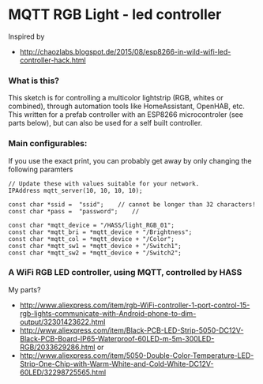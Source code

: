 # MQTT RGB Light - led controller

Inspired by
 * http://chaozlabs.blogspot.de/2015/08/esp8266-in-wild-wifi-led-controller-hack.html

### What is this?
This sketch is for controlling a multicolor lightstrip (RGB, whites or combined), through automation tools like HomeAssistant, OpenHAB, etc. This written for a prefab controller with an ESP8266 microcontroler (see parts below), but can also be used for a self built controller.

### Main configurables:
If you use the exact print, you can probably get away by only changing the following paramters
```
// Update these with values suitable for your network.
IPAddress mqtt_server(10, 10, 10, 10);

const char *ssid =  "ssid";    // cannot be longer than 32 characters!
const char *pass =  "password";    //

const char *mqtt_device = "/HASS/light_RGB_01";
const char *mqtt_bri = *mqtt_device + "/Brightness";
const char *mqtt_col = *mqtt_device + "/Color";
const char *mqtt_sw1 = *mqtt_device + "/Switch1";
const char *mqtt_sw2 = *mqtt_device + "/Switch2";
```

### A WiFi RGB LED controller, using MQTT, controlled by HASS
My parts?
 * http://www.aliexpress.com/item/rgb-WiFi-controller-1-port-control-15-rgb-lights-communicate-with-Android-phone-to-dim-output/32301423622.html
 * http://www.aliexpress.com/item/Black-PCB-LED-Strip-5050-DC12V-Black-PCB-Board-IP65-Waterproof-60LED-m-5m-300LED-RGB/2033629286.html
or
 * http://www.aliexpress.com/item/5050-Double-Color-Temperature-LED-Strip-One-Chip-with-Warm-White-and-Cold-White-DC12V-60LED/32298725565.html

